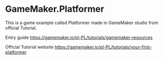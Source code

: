 # GameMaker.Platformer
This is a game example called Platformer made in GameMaker studio from official Tutorial.


Entry guide
https://gamemaker.io/pl-PL/tutorials/gamemaker-resources

Official Tutorial website
https://gamemaker.io/pl-PL/tutorials/your-first-platformer
